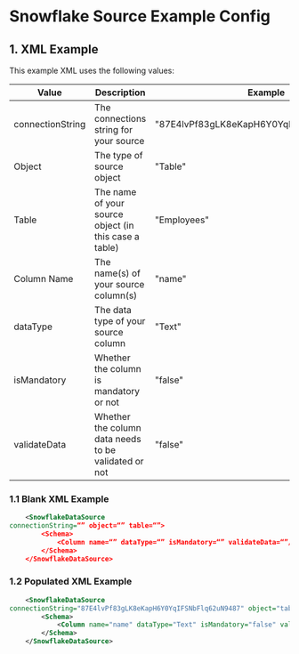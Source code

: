 # Snowflake Source Example Config

## 1. XML Example

This example XML uses the following values:

<table><thead><tr><th width="343.2339286910899">Value</th><th width="189">Description</th><th>Example</th></tr></thead><tbody><tr><td>connectionString</td><td>The connections string for your source</td><td>"87E4lvPf83gLK8eKapH6Y0YqIFSNbFlq62uN9487"</td></tr><tr><td>Object</td><td>The type of source object</td><td>"Table"</td></tr><tr><td>Table</td><td>The name of your source object (in this case a table)</td><td>"Employees"</td></tr><tr><td>Column Name</td><td>The name(s) of your source column(s)</td><td>"name"</td></tr><tr><td>dataType</td><td>The data type of your source column</td><td>"Text"</td></tr><tr><td>isMandatory</td><td>Whether the column is mandatory or not</td><td>"false"</td></tr><tr><td>validateData</td><td>Whether the column data needs to be validated or not</td><td>"false"</td></tr></tbody></table>

### 1.1 Blank XML Example

```xml
    <SnowflakeDataSource 
connectionString=“” object=“” table=“”>
        <Schema>
            <Column name=“” dataType=“” isMandatory=“” validateData=“”/>
        </Schema>
    </SnowflakeDataSource>
```

### 1.2 Populated XML Example

```xml
    <SnowflakeDataSource 
connectionString="87E4lvPf83gLK8eKapH6Y0YqIFSNbFlq62uN9487" object="table" table="Employees">
        <Schema>
            <Column name="name" dataType="Text" isMandatory="false" validateData="false"/>
        </Schema>
    </SnowflakeDataSource>
```
